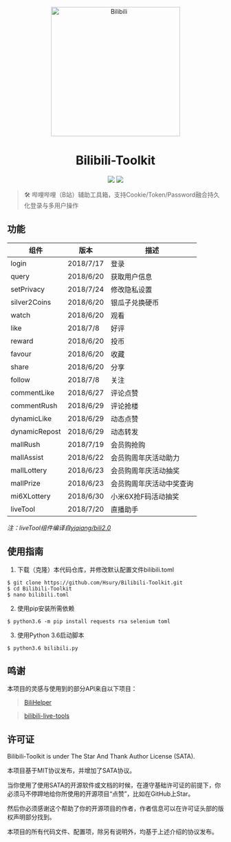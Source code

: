 <p align="center">
<img src="http://dl.kagamiz.com/Bilibili.png" alt="Bilibili" width="300px">
</p>

<h1 align="center">Bilibili-Toolkit</h1>

<p align="center">
<img src="https://img.shields.io/badge/version-2018.7.24-green.svg?longCache=true&style=for-the-badge">
<img src="https://img.shields.io/badge/license-SATA-blue.svg?longCache=true&style=for-the-badge">
</p>

> 🛠️ 哔哩哔哩（B站）辅助工具箱，支持Cookie/Token/Password融合持久化登录与多用户操作

## 功能

|组件                |版本           |描述                          |
|--------------------|---------------|------------------------------|
|login               |2018/7/17      |登录                          |
|query               |2018/6/20      |获取用户信息                  |
|setPrivacy          |2018/7/24      |修改隐私设置                  |
|silver2Coins        |2018/6/20      |银瓜子兑换硬币                |
|watch               |2018/6/20      |观看                          |
|like                |2018/7/8       |好评                          |
|reward              |2018/6/20      |投币                          |
|favour              |2018/6/20      |收藏                          |
|share               |2018/6/20      |分享                          |
|follow              |2018/7/8       |关注                          |
|commentLike         |2018/6/27      |评论点赞                      |
|commentRush         |2018/6/29      |评论抢楼                      |
|dynamicLike         |2018/6/29      |动态点赞                      |
|dynamicRepost       |2018/6/29      |动态转发                      |
|mallRush            |2018/7/19      |会员购抢购                    |
|mallAssist          |2018/6/22      |会员购周年庆活动助力          |
|mallLottery         |2018/6/23      |会员购周年庆活动抽奖          |
|mallPrize           |2018/6/23      |会员购周年庆活动中奖查询      |
|mi6XLottery         |2018/6/30      |小米6X抢F码活动抽奖           |
|liveTool            |2018/7/20      |直播助手                      |

*注：liveTool组件编译自[yjqiang/bili2.0](https://github.com/yjqiang/bili2.0)*

## 使用指南

1. 下载（克隆）本代码仓库，并修改默认配置文件bilibili.toml

```
$ git clone https://github.com/Hsury/Bilibili-Toolkit.git
$ cd Bilibili-Toolkit
$ nano bilibili.toml
```

2. 使用pip安装所需依赖

```
$ python3.6 -m pip install requests rsa selenium toml
```

3. 使用Python 3.6启动脚本

```
$ python3.6 bilibili.py
```

## 鸣谢

本项目的灵感与使用到的部分API来自以下项目：

> [BiliHelper](https://github.com/lkeme/BiliHelper)

> [bilibili-live-tools](https://github.com/yjqiang/bilibili-live-tools)

## 许可证

Bilibili-Toolkit is under The Star And Thank Author License (SATA).

本项目基于MIT协议发布，并增加了SATA协议。

当你使用了使用SATA的开源软件或文档的时候，在遵守基础许可证的前提下，你必须马不停蹄地给你所使用的开源项目“点赞”，比如在GitHub上Star。

然后你必须感谢这个帮助了你的开源项目的作者，作者信息可以在许可证头部的版权声明部分找到。

本项目的所有代码文件、配置项，除另有说明外，均基于上述介绍的协议发布。
